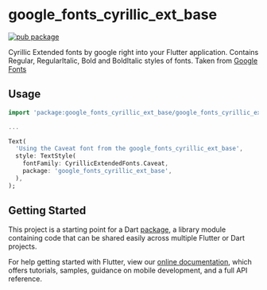 # google_fonts_cyrillic_ext_base

[![pub package](https://img.shields.io/pub/v/google_fonts_cyrillic_ext_base.svg)](https://pub.dev/packages/google_fonts_cyrillic_ext_base)

Cyrillic Extended fonts by google right into your Flutter application. Contains Regular, RegularItalic, Bold and BoldItalic styles of fonts. Taken from [Google Fonts](https://fonts.google.com/)

## Usage

```dart
import 'package:google_fonts_cyrillic_ext_base/google_fonts_cyrillic_ext_base.dart';

...

Text(
  'Using the Caveat font from the google_fonts_cyrillic_ext_base',
  style: TextStyle(
    fontFamily: CyrillicExtendedFonts.Caveat,
    package: 'google_fonts_cyrillic_ext_base',
  ),
);
```

## Getting Started

This project is a starting point for a Dart
[package](https://flutter.dev/developing-packages/),
a library module containing code that can be shared easily across
multiple Flutter or Dart projects.

For help getting started with Flutter, view our
[online documentation](https://flutter.dev/docs), which offers tutorials,
samples, guidance on mobile development, and a full API reference.